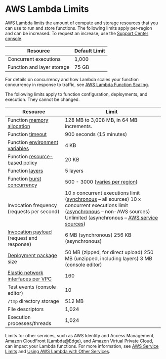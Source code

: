 # AWS Lambda Limits<a name="limits"></a>

AWS Lambda limits the amount of compute and storage resources that you can use to run and store functions\. The following limits apply per\-region and can be increased\. To request an increase, use the [Support Center console](https://console.aws.amazon.com/support/v1#/case/create?issueType=service-limit-increase)\.


| Resource | Default Limit | 
| --- | --- | 
| Concurrent executions | 1,000 | 
| Function and layer storage | 75 GB | 

For details on concurrency and how Lambda scales your function concurrency in response to traffic, see [AWS Lambda Function Scaling](scaling.md)\.

The following limits apply to function configuration, deployments, and execution\. They cannot be changed\.


| Resource | Limit | 
| --- | --- | 
| Function [memory allocation](resource-model.md) | 128 MB to 3,008 MB, in 64 MB increments\. | 
| Function [timeout](resource-model.md) | 900 seconds \(15 minutes\) | 
| Function [environment variables](env_variables.md) | 4 KB | 
| Function [resource\-based policy](access-control-resource-based.md) | 20 KB | 
| Function [layers](configuration-layers.md) | 5 layers | 
| Function [burst concurrency](scaling.md) | 500 \- 3000 \([varies per region](scaling.md)\) | 
| Invocation frequency \(requests per second\) |  10 x concurrent executions limit \([synchronous](invocation-sync.md) – all sources\) 10 x concurrent executions limit \([asynchronous](invocation-async.md) – non\-AWS sources\) Unlimited \(asynchronous – [AWS service sources](lambda-services.md)\)  | 
| [Invocation payload](lambda-invocation.md) \(request and response\) |  6 MB \(synchronous\) 256 KB \(asynchronous\)  | 
| [Deployment package](gettingstarted-features.md#gettingstarted-features-package) size |  50 MB \(zipped, for direct upload\) 250 MB \(unzipped, including layers\) 3 MB \(console editor\)  | 
| [Elastic network interfaces per VPC](configuration-vpc.md) | 160 | 
| Test events \(console editor\) | 10 | 
| `/tmp` directory storage | 512 MB | 
| File descriptors | 1,024 | 
| Execution processes/threads | 1,024 | 

Limits for other services, such as AWS Identity and Access Management, Amazon CloudFront \(Lambda@Edge\), and Amazon Virtual Private Cloud, can impact your Lambda functions\. For more information, see [AWS Service Limits](https://docs.aws.amazon.com/general/latest/gr/aws_service_limits.html) and [Using AWS Lambda with Other Services](lambda-services.md)\.